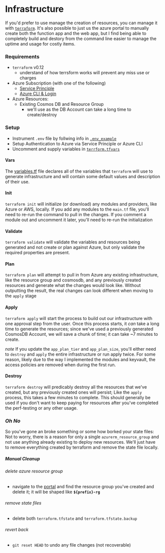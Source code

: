 # Infrastructure

If you'd prefer to use manage the creation of resources, you can manage it with [`terraform`](https://https://www.terraform.io/). It's also possible to just us the azure portal to manually create both the function app and the web app, but I find being able to completely build and destory from the command line easier to manage the uptime and usage for costly items.

### Requirements

- `terraform` v0.12
  - understand of how terrsform works will prevent any miss use or charges
- Azure Subscription (with one of the following)
  - [Service Principle](https://www.terraform.io/docs/providers/azurerm/guides/service_principal_client_secret.html)
  - [Azure CLI & Login](https://www.terraform.io/docs/providers/azurerm/guides/azure_cli.html)
- Azure Resources:
  - Existing Cosmos DB and Resource Group
    - we'll use as the DB Account can take a long time to create/destroy

### Setup

- Instrument `.env` file by follwing info in [`.env_example`](./.env_example)
- Setup Authentication to Azure via Service Principle or Azure CLI
- Uncomment and supply variables in [`terrform.tfvars`](./terraform.tfvars)

#### Vars

The [variables.tf](./variables.tf) file declares all of the variables that `terraform` will use to generate infrastructure and will contain some default values and description of their use.

#### Init

`terraform init` will initialize (or download) any modules and providers, like Azure or AWS, locally. If you add any modules to the `main.tf` file, you'll need to re-run the command to pull in the changes. If you comment a module out and uncomment it later, you'll need to re-run the initialization

#### Validate

`terraform validate` will validate the variables and resources being generated and not create or plan against Azure, but only validate the required properties are present.

#### Plan

`terraform plan` will attempt to pull in from Azure any existing infrastructure, like the resource group and cosmosdb, and any previously created resources and generate what the changes would look like. Without outputting the result, the real changes can look different when moving to the `apply` stage

#### Apply

`terraform apply` will start the process to build out our infrastructure with one approval step from the user. Once this process starts, it _can_ take a long time to generate the resources; since we've used a previously generated CosmosDB Account, we will save a chunk of time; it can take ~7 minutes to create.

_note_
If you update the `app_plan_tier` and `app_plan_size`, you'll either need to `destroy` and `apply` the entire infrastructure or run apply twice. For some reason, likely due to the way I implemented the modules and keyvault, the access policies are removed when during the first run.

#### Destroy

`terraform destroy` will predicably destroy all the resources that we've created, but any previously created ones will persist; Like the `apply` process, this takes a few minutes to complete. This should generally be used if you don't want to keep paying for resources after you've completed the perf-testing or any other usage.

### **_Oh No_**

So you've gone an broke something or some how borked your state files: Not to worry, there is a reason for only a single `azurerm_resource_group` and not use anything already existing to deploy new resources. We'll just have to remove everything created by terraform and remove the state file locally.

##### Manual Cleanup

###### delete azure resource group

- navigate to the [portal](https://portal.azure.com) and find the resource group you've created and delete it; it will be shaped like **`${prefix}-rg`**

###### remove state files

- delete both `terraform.tfstate` and `terraform.tfstate.backup`

###### revert back

- `git reset HEAD` to undo any file changes (not recoverable)
